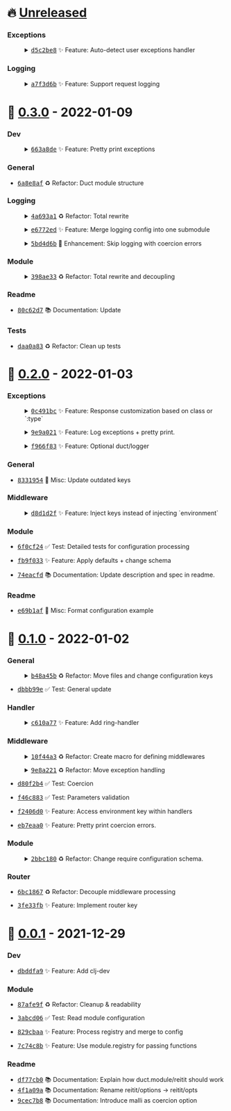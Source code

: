 # 🔥 [Unreleased](https://github.com/tami5/clj-duct-reitit)


### Exceptions


<dl><dd><details><summary><a href="https://github.com/tami5/clj-duct-reitit/commit/d5c2be889afce888534b503080bd8c26a706e5a1"><tt>d5c2be8</tt></a> ✨ Feature: Auto-detect user exceptions handler</summary><br />When user defined `project-ns.handler/exceptions` or
`project.ns.handler.exceptions/main` it should auto-detected and set it
  </details></dd></dl>

### Logging


<dl><dd><details><summary><a href="https://github.com/tami5/clj-duct-reitit/commit/a7f3d6b0956d5ab25a94f37e9f294a1179c08fce"><tt>a7f3d6b</tt></a> ✨ Feature: Support request logging</summary><br />Example Output:

Pretty Mode:

~~~clojure
Starting Request ------------------------

Request Time: 10:53:27
Request Method: "GET"
Request URI: "/divide"
Request Params: {:body {:y 2, :x 2}}

-----------------------------------------

Finishing Request ------------------------

Request Method: "GET"
Request URI: "/divide"
Request Duration: 0 ms

------------------------------------------
~~~

Compact Mode:

~~~clojure
[:starting {:method GET, :uri /divide, :params {:body {:y 2, :x 2}}}]
[:completed {:method GET, :uri /divide, :completed-in 0}]
~~~
  </details></dd></dl>



# 🎉 [0.3.0](https://github.com/tami5/clj-duct-reitit/tree/0.3.0) - 2022-01-09


### Dev


<dl><dd><details><summary><a href="https://github.com/tami5/clj-duct-reitit/commit/663a8de930f1322f80cce4320fff53f348947339"><tt>663a8de</tt></a> ✨ Feature: Pretty print exceptions</summary><br />Wow I didn't except such an improvement
  </details></dd></dl>

### General


- <a href="https://github.com/tami5/clj-duct-reitit/commit/6a8e8afc93157b1db44a82e8a4ba334dd21c03b8"><tt>6a8e8af</tt></a> ♻️ Refactor: Duct module structure
### Logging


<dl><dd><details><summary><a href="https://github.com/tami5/clj-duct-reitit/commit/4a693a1bbd06ba65bfbae5a13c3a88a7bbd3643e"><tt>4a693a1</tt></a> ♻️ Refactor: Total rewrite</summary><br />Unlike before where the user needs to specify a list of stuff to log,
now each item need to be set to boolean individually. Not totally sure
I'd keep this but at least tests are passing.
  </details></dd></dl>


<dl><dd><details><summary><a href="https://github.com/tami5/clj-duct-reitit/commit/e6772edb20af1babf4c71630336c9e34d453d19b"><tt>e6772ed</tt></a> ✨ Feature: Merge logging config into one submodule</summary><br />Mostly refactoring to make all logging configuration handled in a single
submodule.<br /><br /><b>BREAKING</b>: Change in how coercion and exception logging is
handled. Now to enable logging for exception or coercion, it should be
passed in `#duct.reitit/logging{:types []}`
  </details></dd></dl>


<dl><dd><details><summary><a href="https://github.com/tami5/clj-duct-reitit/commit/5bd4d6bdac76583bdee0e22b1b8e43093b8570da"><tt>5bd4d6b</tt></a> 🌱 Enhancement: Skip logging with coercion errors</summary><br />With in coercion handler there is logging. However, this feels wrong
because logging shouldn't be done there.
  </details></dd></dl>

### Module


<dl><dd><details><summary><a href="https://github.com/tami5/clj-duct-reitit/commit/398ae33c103b14b8c255f6cd5024e9877dc3fdd3"><tt>398ae33</tt></a> ♻️ Refactor: Total rewrite and decoupling</summary><br />- rename main router function key to `duct.reitit/router` instead of
  `duct.router/reitit`.
- rename main handler function key to `duct.reitit/handler` instead of
  `duct.handler/root`.
- create separate initializer for `duct.reitit/routes`. It seems to go
  along the lines of decoupling processing steps.
- refactor `duct.module/reitit` and make more readable and easy to
  reason with.
- move default config along with development and production profile
  mutations to `duct/reitit/defaults.clj`.
- refactor reitit module initializer logic to somewhat general purpose
  module initializer.

  ~~~clojure
  (module/init
         {:root  :duct.reitit
          :config config
          :extra [(registry-tree registry)]
          :store  {:namespaces namespaces :routes routes}
          :schema {::registry (registry-references registry)
                   ::routes   [:routes :namespaces ::registry]
                   ::router   [::routes ::options ::log]
                   ::log      ::options
                   ::handler  [::router ::options ::log]}})
  ~~~
  This make create modules similar duct.reitit easier.
  TODO: move to external library.
- change tests to reflect new changes
- remove many redundant files.
  </details></dd></dl>

### Readme


- <a href="https://github.com/tami5/clj-duct-reitit/commit/80c62d7463d49743f229b436d9c8437abd9566d1"><tt>80c62d7</tt></a> 📚 Documentation: Update
### Tests


- <a href="https://github.com/tami5/clj-duct-reitit/commit/daa0a83d15f68a3a7d13cca6789b44bfb9786c90"><tt>daa0a83</tt></a> ♻️ Refactor: Clean up tests


# 🎉 [0.2.0](https://github.com/tami5/clj-duct-reitit/tree/0.2.0) - 2022-01-03


### Exceptions


<dl><dd><details><summary><a href="https://github.com/tami5/clj-duct-reitit/commit/0c491bca137461ef69f218de920d863d8ced70a9"><tt>0c491bc</tt></a> ✨ Feature: Response customization based on class or `:type`</summary><br />To further understand how this work. checkout https://cljdoc.org/d/metosin/reitit/0.5.15/doc/ring/exception-handling-with-ring#exceptioncreate-exception-middleware
  </details></dd></dl>

<dl><dd><details><summary><a href="https://github.com/tami5/clj-duct-reitit/commit/9e9a021df255530083e1eab499ab4f5196f64d29"><tt>9e9a021</tt></a> ✨ Feature: Log exceptions + pretty print.</summary><br />Example output with `pretty?`

~~~clj
; (err) ERROR [duct.reitit.middleware.exception:52] -
; (err)
; (err) {:message "Divide by zero",
; (err)  :uri "/divide",
; (err)  :method :get,
; (err)  :params {:body {:y 0, :x 0}},
; (err)  :trace
; (err)  [{:file-name "Numbers.java", :line-number 188}
; (err)   {:file-name "handler.clj", :line-number 17}
; (err)   {:file-name "exception.clj", :line-number 49}
; (err)   {:file-name "middleware.clj", :line-number 73}
; (err)   {:file-name "middleware.clj", :line-number 12}]}
; (err)
~~~
  </details></dd></dl>

<dl><dd><details><summary><a href="https://github.com/tami5/clj-duct-reitit/commit/f966f834fa710e930adf8a5a3316020ce66ce653"><tt>f966f83</tt></a> ✨ Feature: Optional duct/logger</summary><br />if no logger provided in options, just use pretty print for logging
  </details></dd></dl>

### General


- <a href="https://github.com/tami5/clj-duct-reitit/commit/833195483b5bffd2b3979f0fe695c1c12f1f26d9"><tt>8331954</tt></a> 👷 Misc: Update outdated keys
### Middleware


<dl><dd><details><summary><a href="https://github.com/tami5/clj-duct-reitit/commit/d8d1d2feaca7c62f8e2f1a319855dda8c40ce4f7"><tt>d8d1d2f</tt></a> ✨ Feature: Inject keys instead of injecting `environment`</summary><br />This was originally the intended behavior. but it was ignored in last
release.
  </details></dd></dl>

### Module


- <a href="https://github.com/tami5/clj-duct-reitit/commit/6f0cf240f34f5a0b70982d9c73949ae31c76564f"><tt>6f0cf24</tt></a> ✅ Test: Detailed tests for configuration processing

- <a href="https://github.com/tami5/clj-duct-reitit/commit/fb9f033571559c07df2e0f2caac928f401704399"><tt>fb9f033</tt></a> ✨ Feature: Apply defaults + change schema

- <a href="https://github.com/tami5/clj-duct-reitit/commit/74eacfd309e2ec7f1999e2dbd6e373b0b3a381e1"><tt>74eacfd</tt></a> 📚 Documentation: Update description and spec in readme.
### Readme


- <a href="https://github.com/tami5/clj-duct-reitit/commit/e69b1af17bd8b1ee244acda9185b0a919169458e"><tt>e69b1af</tt></a> 👷 Misc: Format configuration example


# 🎉 [0.1.0](https://github.com/tami5/clj-duct-reitit/tree/0.1.0) - 2022-01-02


### General


<dl><dd><details><summary><a href="https://github.com/tami5/clj-duct-reitit/commit/b48a45b5b967db7fd8e197861da0a4c6d8b09952"><tt>b48a45b</tt></a> ♻️ Refactor: Move files and change configuration keys</summary><br /><br /><b>BREAKING</b>: rename `:duct.module.reitit/key` => `:duct.reitit/key`
  </details></dd></dl>


- <a href="https://github.com/tami5/clj-duct-reitit/commit/dbbb99ea3af718a5175321ce3ad442d73d7724c9"><tt>dbbb99e</tt></a> ✅ Test: General update
### Handler


<dl><dd><details><summary><a href="https://github.com/tami5/clj-duct-reitit/commit/c610a773a6136556f8a192aec684a88355638889"><tt>c610a77</tt></a> ✨ Feature: Add ring-handler</summary><br />Following module https://github.com/duct-framework/module.web.

Everything will come done to duct.handler/root
  </details></dd></dl>

### Middleware


<dl><dd><details><summary><a href="https://github.com/tami5/clj-duct-reitit/commit/10f44a3a47941b2e4507d3edec31372c6510ccdc"><tt>10f44a3</tt></a> ♻️ Refactor: Create macro for defining middlewares</summary><br />a macro to abstract the complexity of creating reitit middleware.
  </details></dd></dl>

<dl><dd><details><summary><a href="https://github.com/tami5/clj-duct-reitit/commit/9e8a2214817e70e0875fe7b18287339f58df60de"><tt>9e8a221</tt></a> ♻️ Refactor: Move exception handling</summary><br />Create a new file under reitit.middleware to process and create
exception middleware.
  </details></dd></dl>


- <a href="https://github.com/tami5/clj-duct-reitit/commit/d80f2b460ee7a3aa60ec64253be3c271facf7d3a"><tt>d80f2b4</tt></a> ✅ Test: Coercion
- <a href="https://github.com/tami5/clj-duct-reitit/commit/f46c883b2a0eacadfac1f1aa64946f08098ba32f"><tt>f46c883</tt></a> ✅ Test: Parameters validation

- <a href="https://github.com/tami5/clj-duct-reitit/commit/f2406d02710c78cfc463a24ad05b8141960f21d7"><tt>f2406d0</tt></a> ✨ Feature: Access environment key within handlers
- <a href="https://github.com/tami5/clj-duct-reitit/commit/eb7eaa0ea5e86605285aa83ca6b8c03e56990c6f"><tt>eb7eaa0</tt></a> ✨ Feature: Pretty print coercion errors.
### Module


<dl><dd><details><summary><a href="https://github.com/tami5/clj-duct-reitit/commit/2bbc180150e2b51192f1d4b5f3d50da16ffa1181"><tt>2bbc180</tt></a> ♻️ Refactor: Change require configuration schema.</summary><br />It's a bit weird how duct works, I don't like the fact that modules are
outside the base profile. Here I took the same approach as existing
duct modules and kept module initialization with empty map.
  </details></dd></dl>

### Router


- <a href="https://github.com/tami5/clj-duct-reitit/commit/6bc18676f013391801607b66ea0605fa30ca43f0"><tt>6bc1867</tt></a> ♻️ Refactor: Decouple middleware processing

- <a href="https://github.com/tami5/clj-duct-reitit/commit/3fe33fb730885871a7ececc13af9b9eb304046ca"><tt>3fe33fb</tt></a> ✨ Feature: Implement router key


# 🎉 [0.0.1](https://github.com/tami5/clj-duct-reitit/tree/0.0.1) - 2021-12-29


### Dev


- <a href="https://github.com/tami5/clj-duct-reitit/commit/dbddfa9ad5d533525c94f9e95bb7795bccf304d8"><tt>dbddfa9</tt></a> ✨ Feature: Add clj-dev
### Module


- <a href="https://github.com/tami5/clj-duct-reitit/commit/87afe9fec9a2ac6651a5f713c31745f00a4fac07"><tt>87afe9f</tt></a> ♻️ Refactor: Cleanup & readability

- <a href="https://github.com/tami5/clj-duct-reitit/commit/3abcd06d0dd65597bc0c53c6d5c077ed5b2a8811"><tt>3abcd06</tt></a> ✅ Test: Read module configuration

- <a href="https://github.com/tami5/clj-duct-reitit/commit/829cbaae4290c0de9d4dd51fd6ead1efdac530a6"><tt>829cbaa</tt></a> ✨ Feature: Process registry and merge to config
- <a href="https://github.com/tami5/clj-duct-reitit/commit/7c74c8be0e6ef9e2a59e08e03444cc67298a8bad"><tt>7c74c8b</tt></a> ✨ Feature: Use module.registry for passing functions
### Readme


- <a href="https://github.com/tami5/clj-duct-reitit/commit/df77cb073e8ed312bc59525d702866704e8cdd54"><tt>df77cb0</tt></a> 📚 Documentation: Explain how duct.module/reitit should work
- <a href="https://github.com/tami5/clj-duct-reitit/commit/4f1a09ae045d0ee652aed13156c5b074f6bbe6f1"><tt>4f1a09a</tt></a> 📚 Documentation: Rename reitit/options -> reitit/opts
- <a href="https://github.com/tami5/clj-duct-reitit/commit/9cec7b8d8a9e0fd5457f9587781ce869bb742362"><tt>9cec7b8</tt></a> 📚 Documentation: Introduce malli as coercion option


